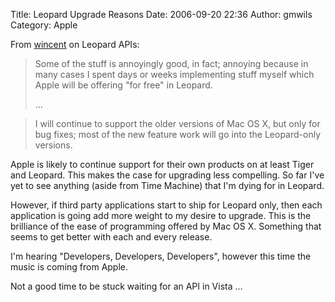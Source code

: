 Title: Leopard Upgrade Reasons
Date: 2006-09-20 22:36
Author: gmwils
Category: Apple

From [wincent][] on Leopard APIs:

> Some of the stuff is annoyingly good, in fact; annoying because in
> many cases I spent days or weeks implementing stuff myself which Apple
> will be offering "for free" in Leopard.
>
> ...

> I will continue to support the older versions of Mac OS X, but only
> for bug fixes; most of the new feature work will go into the
> Leopard-only versions.

Apple is likely to continue support for their own products on at least
Tiger and Leopard. This makes the case for upgrading less compelling. So
far I've yet to see anything (aside from Time Machine) that I'm dying
for in Leopard.

However, if third party applications start to ship for Leopard only,
then each application is going add more weight to my desire to upgrade.
This is the brilliance of the ease of programming offered by Mac OS X.
Something that seems to get better with each and every release.

I'm hearing "Developers, Developers, Developers", however this time the
music is coming from Apple.

Not a good time to be stuck waiting for an API in Vista ...

  [wincent]: http://wincent.com/a/about/wincent/weblog/archives/2006/09/leopard_api_cha.php
